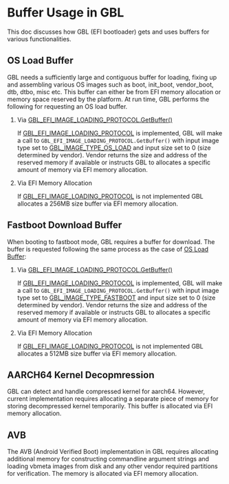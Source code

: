 # Buffer Usage in GBL

This doc discusses how GBL (EFI bootloader) gets and uses buffers for various
functionalities.

## OS Load Buffer

GBL needs a sufficiently large and contiguous buffer for loading, fixing up and
assembling various OS images such as boot, init_boot, vendor_boot, dtb, dtbo,
misc etc. This buffer can either be from EFI memory allocation or memory space
reserved by the platform. At run time, GBL performs the following for
requesting an OS load buffer.

1. Via
[GBL_EFI_IMAGE_LOADING_PROTOCOL.GetBuffer()](./GBL_EFI_IMAGE_LOADING_PROTOCOL.md#gbl_efi_image_loading_protocolgetbuffer)

   If [GBL_EFI_IMAGE_LOADING_PROTOCOL](./GBL_EFI_IMAGE_LOADING_PROTOCOL.md) is
   implemented, GBL will make a call to
   `GBL_EFI_IMAGE_LOADING_PROTOCOL.GetBuffer()` with input image type set to
   [GBL_IMAGE_TYPE_OS_LOAD](./GBL_EFI_IMAGE_LOADING_PROTOCOL.md#related-definitions-1)
   and input size set to 0 (size determined by vendor). Vendor returns the size
   and address of the reserved memory if available or instructs GBL to
   allocates a specific amount of memory via EFI memory allocation.

2. Via EFI Memory Allocation

   If [GBL_EFI_IMAGE_LOADING_PROTOCOL](./GBL_EFI_IMAGE_LOADING_PROTOCOL.md) is
   not implemented GBL allocates a 256MB size buffer via EFI memory allocation.

## Fastboot Download Buffer

When booting to fastboot mode, GBL requires a buffer for download. The buffer
is requested following the same process as the case of
[OS Load Buffer](#os-load-buffer):

1. Via
[GBL_EFI_IMAGE_LOADING_PROTOCOL.GetBuffer()](./GBL_EFI_IMAGE_LOADING_PROTOCOL.md#gbl_efi_image_loading_protocolgetbuffer)

   If [GBL_EFI_IMAGE_LOADING_PROTOCOL](./GBL_EFI_IMAGE_LOADING_PROTOCOL.md) is
   implemented, GBL will make a call to
   `GBL_EFI_IMAGE_LOADING_PROTOCOL.GetBuffer()` with input image type set to
   [GBL_IMAGE_TYPE_FASTBOOT](./GBL_EFI_IMAGE_LOADING_PROTOCOL.md#related-definitions-1)
   and input size set to 0 (size determined by vendor). Vendor returns the size
   and address of the reserved memory if available or instructs GBL to
   allocates a specific amount of memory via EFI memory allocation.

2. Via EFI Memory Allocation

   If [GBL_EFI_IMAGE_LOADING_PROTOCOL](./GBL_EFI_IMAGE_LOADING_PROTOCOL.md) is
   not implemented GBL allocates a 512MB size buffer via EFI memory allocation.

## AARCH64 Kernel Decopmression

GBL can detect and handle compressed kernel for aarch64. However, current
implementation requires allocating a separate piece of memory for storing
decompressed kernel temporarily. This buffer is allocated via EFI memory
allocation.

## AVB

The AVB (Android Verified Boot) implementation in GBL requires allocating
additional memory for constructing commandline argument strings and loading
vbmeta images from disk and any other vendor required partitions for
verification. The memory is allocated via EFI memory allocation.
